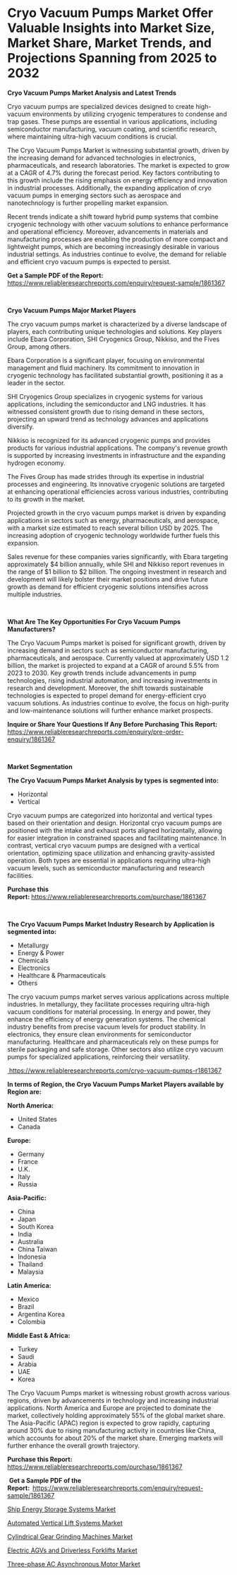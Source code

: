 <p><h1>Cryo Vacuum Pumps Market Offer Valuable Insights into Market Size, Market Share, Market Trends, and Projections Spanning from 2025 to 2032</h1></p><p><strong>Cryo Vacuum Pumps Market Analysis and Latest Trends</strong></p>
<p><p>Cryo vacuum pumps are specialized devices designed to create high-vacuum environments by utilizing cryogenic temperatures to condense and trap gases. These pumps are essential in various applications, including semiconductor manufacturing, vacuum coating, and scientific research, where maintaining ultra-high vacuum conditions is crucial.</p><p>The Cryo Vacuum Pumps Market is witnessing substantial growth, driven by the increasing demand for advanced technologies in electronics, pharmaceuticals, and research laboratories. The market is expected to grow at a CAGR of 4.7% during the forecast period. Key factors contributing to this growth include the rising emphasis on energy efficiency and innovation in industrial processes. Additionally, the expanding application of cryo vacuum pumps in emerging sectors such as aerospace and nanotechnology is further propelling market expansion.</p><p>Recent trends indicate a shift toward hybrid pump systems that combine cryogenic technology with other vacuum solutions to enhance performance and operational efficiency. Moreover, advancements in materials and manufacturing processes are enabling the production of more compact and lightweight pumps, which are becoming increasingly desirable in various industrial settings. As industries continue to evolve, the demand for reliable and efficient cryo vacuum pumps is expected to persist.</p></p>
<p><strong>Get a Sample PDF of the Report:&nbsp;</strong> <a href="https://www.reliableresearchreports.com/enquiry/request-sample/1861367?utm_campaign=8&utm_medium=2&utm_source=Github&utm_content=ia&utm_term=12042025&utm_id=cryo-vacuum-pumps">https://www.reliableresearchreports.com/enquiry/request-sample/1861367</a></p>
<p>&nbsp;</p>
<p><strong>Cryo Vacuum Pumps Major Market Players</strong></p>
<p><p>The cryo vacuum pumps market is characterized by a diverse landscape of players, each contributing unique technologies and solutions. Key players include Ebara Corporation, SHI Cryogenics Group, Nikkiso, and the Fives Group, among others.</p><p>Ebara Corporation is a significant player, focusing on environmental management and fluid machinery. Its commitment to innovation in cryogenic technology has facilitated substantial growth, positioning it as a leader in the sector.</p><p>SHI Cryogenics Group specializes in cryogenic systems for various applications, including the semiconductor and LNG industries. It has witnessed consistent growth due to rising demand in these sectors, projecting an upward trend as technology advances and applications diversify.</p><p>Nikkiso is recognized for its advanced cryogenic pumps and provides products for various industrial applications. The company's revenue growth is supported by increasing investments in infrastructure and the expanding hydrogen economy.</p><p>The Fives Group has made strides through its expertise in industrial processes and engineering. Its innovative cryogenic solutions are targeted at enhancing operational efficiencies across various industries, contributing to its growth in the market.</p><p>Projected growth in the cryo vacuum pumps market is driven by expanding applications in sectors such as energy, pharmaceuticals, and aerospace, with a market size estimated to reach several billion USD by 2025. The increasing adoption of cryogenic technology worldwide further fuels this expansion.</p><p>Sales revenue for these companies varies significantly, with Ebara targeting approximately $4 billion annually, while SHI and Nikkiso report revenues in the range of $1 billion to $2 billion. The ongoing investment in research and development will likely bolster their market positions and drive future growth as demand for efficient cryogenic solutions intensifies across multiple industries.</p></p>
<p>&nbsp;</p>
<p><strong>What Are The Key Opportunities For Cryo Vacuum Pumps Manufacturers?</strong></p>
<p><p>The Cryo Vacuum Pumps market is poised for significant growth, driven by increasing demand in sectors such as semiconductor manufacturing, pharmaceuticals, and aerospace. Currently valued at approximately USD 1.2 billion, the market is projected to expand at a CAGR of around 5.5% from 2023 to 2030. Key growth trends include advancements in pump technologies, rising industrial automation, and increasing investments in research and development. Moreover, the shift towards sustainable technologies is expected to propel demand for energy-efficient cryo vacuum solutions. As industries continue to evolve, the focus on high-purity and low-maintenance solutions will further enhance market prospects.</p></p>
<p><strong>Inquire or Share Your Questions If Any Before Purchasing This Report:</strong> <a href="https://www.reliableresearchreports.com/enquiry/pre-order-enquiry/1861367?utm_campaign=8&utm_medium=2&utm_source=Github&utm_content=ia&utm_term=12042025&utm_id=cryo-vacuum-pumps">https://www.reliableresearchreports.com/enquiry/pre-order-enquiry/1861367</a></p>
<p>&nbsp;</p>
<p><strong>Market Segmentation</strong></p>
<p><strong>The Cryo Vacuum Pumps Market Analysis by types is segmented into:</strong></p>
<p><ul><li>Horizontal</li><li>Vertical</li></ul></p>
<p><p>Cryo vacuum pumps are categorized into horizontal and vertical types based on their orientation and design. Horizontal cryo vacuum pumps are positioned with the intake and exhaust ports aligned horizontally, allowing for easier integration in constrained spaces and facilitating maintenance. In contrast, vertical cryo vacuum pumps are designed with a vertical orientation, optimizing space utilization and enhancing gravity-assisted operation. Both types are essential in applications requiring ultra-high vacuum levels, such as semiconductor manufacturing and research facilities.</p></p>
<p><strong>Purchase this Report:&nbsp;</strong><a href="https://www.reliableresearchreports.com/purchase/1861367?utm_campaign=8&utm_medium=2&utm_source=Github&utm_content=ia&utm_term=12042025&utm_id=cryo-vacuum-pumps">https://www.reliableresearchreports.com/purchase/1861367</a></p>
<p>&nbsp;</p>
<p><strong>The Cryo Vacuum Pumps Market Industry Research by Application is segmented into:</strong></p>
<p><ul><li>Metallurgy</li><li>Energy & Power</li><li>Chemicals</li><li>Electronics</li><li>Healthcare & Pharmaceuticals</li><li>Others</li></ul></p>
<p><p>The cryo vacuum pumps market serves various applications across multiple industries. In metallurgy, they facilitate processes requiring ultra-high vacuum conditions for material processing. In energy and power, they enhance the efficiency of energy generation systems. The chemical industry benefits from precise vacuum levels for product stability. In electronics, they ensure clean environments for semiconductor manufacturing. Healthcare and pharmaceuticals rely on these pumps for sterile packaging and safe storage. Other sectors also utilize cryo vacuum pumps for specialized applications, reinforcing their versatility.</p></p>
<p><a href="https://www.reliableresearchreports.com/cryo-vacuum-pumps-r1861367?utm_campaign=8&utm_medium=2&utm_source=Github&utm_content=ia&utm_term=12042025&utm_id=cryo-vacuum-pumps">&nbsp;https://www.reliableresearchreports.com/cryo-vacuum-pumps-r1861367</a></p>
<p><strong>In terms of Region, the Cryo Vacuum Pumps Market Players available by Region are:</strong></p>
<p>
    <p> <strong> North America: </strong>
        <ul>
            <li>United States</li>
            <li>Canada</li>
        </ul>
        </p> 
    <p> <strong> Europe: </strong>
        <ul>
            <li>Germany</li>
            <li>France</li>
            <li>U.K.</li>
            <li>Italy</li>
            <li>Russia</li>
        </ul>
        </p> 
    <p> <strong> Asia-Pacific: </strong>
        <ul>
            <li>China</li>
            <li>Japan</li>
            <li>South Korea</li>
            <li>India</li>
            <li>Australia</li>
            <li>China Taiwan</li>
            <li>Indonesia</li>
            <li>Thailand</li>
            <li>Malaysia</li>
        </ul>
        </p> 
    <p> <strong> Latin America: </strong>
        <ul>
            <li>Mexico</li>
            <li>Brazil</li>
            <li>Argentina Korea</li>
            <li>Colombia</li>
        </ul>
        </p> 
    <p> <strong> Middle East & Africa: </strong>
        <ul>
            <li>Turkey</li>
            <li>Saudi</li>
            <li>Arabia</li>
            <li>UAE</li>
            <li>Korea</li>
        </ul>
    </p>
    </p>
<p><p>The Cryo Vacuum Pumps market is witnessing robust growth across various regions, driven by advancements in technology and increasing industrial applications. North America and Europe are projected to dominate the market, collectively holding approximately 55% of the global market share. The Asia-Pacific (APAC) region is expected to grow rapidly, capturing around 30% due to rising manufacturing activity in countries like China, which accounts for about 20% of the market share. Emerging markets will further enhance the overall growth trajectory.</p></p>
<p><strong>Purchase this Report: </strong><a href="https://www.reliableresearchreports.com/purchase/1861367?utm_campaign=8&utm_medium=2&utm_source=Github&utm_content=ia&utm_term=12042025&utm_id=cryo-vacuum-pumps">https://www.reliableresearchreports.com/purchase/1861367</a></p>
<p>&nbsp;<strong>Get a Sample PDF of the Report:&nbsp;&nbsp;</strong><a href="https://www.reliableresearchreports.com/enquiry/request-sample/1861367?utm_campaign=8&utm_medium=2&utm_source=Github&utm_content=ia&utm_term=12042025&utm_id=cryo-vacuum-pumps">https://www.reliableresearchreports.com/enquiry/request-sample/1861367</a></p>
<p><strong></strong></p>
<p><p><a href="https://github.com/snelldimkeod/Market-Research-Report-List-1/blob/main/ship-energy-storage-systems-market.md?utm_campaign=8&utm_medium=2&utm_source=Github&utm_content=ia&utm_term=12042025&utm_id=cryo-vacuum-pumps">Ship Energy Storage Systems Market</a></p><p><a href="https://github.com/gakpasulgun/Market-Research-Report-List-1/blob/main/automated-vertical-lift-systems-market.md?utm_campaign=8&utm_medium=2&utm_source=Github&utm_content=ia&utm_term=12042025&utm_id=cryo-vacuum-pumps">Automated Vertical Lift Systems Market</a></p><p><a href="https://github.com/shpirttangim48/Market-Research-Report-List-1/blob/main/cylindrical-gear-grinding-machines-market.md?utm_campaign=8&utm_medium=2&utm_source=Github&utm_content=ia&utm_term=12042025&utm_id=cryo-vacuum-pumps">Cylindrical Gear Grinding Machines Market</a></p><p><a href="https://github.com/edriceakeime/Market-Research-Report-List-1/blob/main/electric-agvs-and-driverless-forklifts-market.md?utm_campaign=8&utm_medium=2&utm_source=Github&utm_content=ia&utm_term=12042025&utm_id=cryo-vacuum-pumps">Electric AGVs and Driverless Forklifts Market</a></p><p><a href="https://github.com/kitkaeberz5z/Market-Research-Report-List-1/blob/main/three-phase-ac-asynchronous-motor-market.md?utm_campaign=8&utm_medium=2&utm_source=Github&utm_content=ia&utm_term=12042025&utm_id=cryo-vacuum-pumps">Three-phase AC Asynchronous Motor Market</a></p></p>